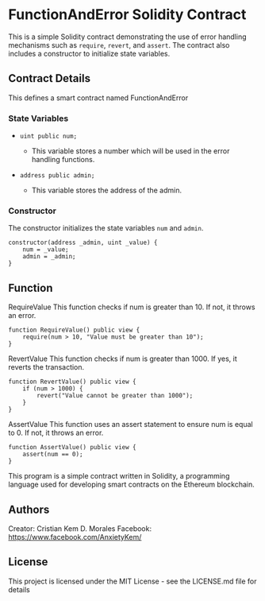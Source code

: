 # FunctionAndError Solidity Contract

This is a simple Solidity contract demonstrating the use of error handling mechanisms such as `require`, `revert`, and `assert`. The contract also includes a constructor to initialize state variables.

## Contract Details

This defines a smart contract named FunctionAndError

### State Variables

- `uint public num;`
  - This variable stores a number which will be used in the error handling functions.

- `address public admin;`
  - This variable stores the address of the admin.

### Constructor

The constructor initializes the state variables `num` and `admin`.

```solidity
constructor(address _admin, uint _value) {
    num = _value;
    admin = _admin;
}
```
## Function

RequireValue
This function checks if num is greater than 10. If not, it throws an error.

```solidity
function RequireValue() public view {
    require(num > 10, "Value must be greater than 10");
}
```
RevertValue
This function checks if num is greater than 1000. If yes, it reverts the transaction.

```solidity
function RevertValue() public view {
    if (num > 1000) {
        revert("Value cannot be greater than 1000");
    }
}
```
AssertValue
This function uses an assert statement to ensure num is equal to 0. If not, it throws an error.

```solidity
function AssertValue() public view {
    assert(num == 0);
}
```
This program is a simple contract written in Solidity, a programming language used for developing smart contracts on the Ethereum blockchain.

## Authors

Creator: Cristian Kem D. Morales
Facebook: https://www.facebook.com/AnxietyKem/


## License

This project is licensed under the MIT License - see the LICENSE.md file for details

